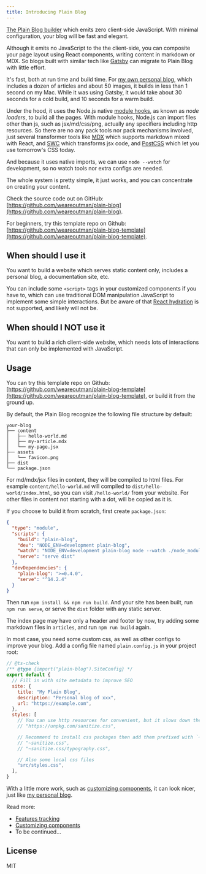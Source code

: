 ```yaml
---
title: Introducing Plain Blog
---
```


[The Plain Blog builder](https://plain-blog.js.org/) which emits zero client-side JavaScript. With minimal configuration, your blog will be fast and elegant.

Although it emits no JavaScript to the the client-side, you can composite your page layout using React components, writing content in markdown or MDX. So blogs built with similar tech like [Gatsby](https://www.gatsbyjs.com/) can migrate to Plain Blog with little effort.

It's fast, both at run time and build time. For [my own personal blog](https://www.wangshenwei.com/), which includes a dozen of articles and about 50 images, it builds in less than 1 second on my Mac. While it was using Gatsby, it would take about 30 seconds for a cold build, and 10 seconds for a warm build.

Under the hood, it uses the Node.js native [module hooks](https://nodejs.org/docs/latest-v22.x/api/module.html#customization-hooks), as known as *node loaders*, to build all the pages. With module hooks, Node.js can import files other than js, such as jsx/md/css/png, actually any specifiers including http resources. So there are no any pack tools nor pack mechanisms involved, just several transformer tools like [MDX](https://mdxjs.com/) which supports markdown mixed with React, and [SWC](https://swc.rs/) which transforms jsx code, and [PostCSS](https://postcss.org/) which let you use tomorrow's CSS today.

And because it uses native imports, we can use `node --watch` for development, so no watch tools nor extra configs are needed.

The whole system is pretty simple, it just works, and you can concentrate on creating your content.

Check the source code out on GitHub: [https://github.com/weareoutman/plain-blog](https://github.com/weareoutman/plain-blog).

For beginners, try this template repo on Github: [https://github.com/weareoutman/plain-blog-template](https://github.com/weareoutman/plain-blog-template).

## When should I use it

You want to build a website which serves static content only, includes a personal blog, a documentation site, etc.

You can include some `<script>` tags in your customized components if you have to, which can use traditional DOM manipulation JavaScript to implement some simple interactions. But be aware of that [React hydration](https://react.dev/reference/react-dom/client/hydrateRoot) is not supported, and likely will not be.

## When should I NOT use it

You want to build a rich client-side website, which needs lots of interactions that can only be implemented with JavaScript.

## Usage

You can try this template repo on Github: [https://github.com/weareoutman/plain-blog-template](https://github.com/weareoutman/plain-blog-template), or build it from the ground up.

By default, the Plain Blog recognize the following file structure by default:

```text
your-blog
├── content
│   ├── hello-world.md
│   ├── my-article.mdx
│   └── my-page.jsx
├── assets
│   └── favicon.png
├── dist
└── package.json
```

For md/mdx/jsx files in content, they will be compiled to html files. For example `content/hello-world.md` will compiled to `dist/hello-world/index.html`, so you can visit `/hello-world/` from your website. For other files in content not starting with a dot, will be copied as it is.

If you choose to build it from scratch, first create `package.json`:

```json
{
  "type": "module",
  "scripts": {
    "build": "plain-blog",
    "dev": "NODE_ENV=development plain-blog",
    "watch": "NODE_ENV=development plain-blog node --watch ./node_modules/.bin/plain-blog",
    "serve": "serve dist"
  },
  "devDependencies": {
    "plain-blog": ">=0.4.0",
    "serve": "^14.2.4"
  }
}
```

Then run `npm install && npm run build`. And your site has been built, run `npm run serve`, or serve the `dist` folder with any static server.

The index page may have only a header and footer by now, try adding some markdown files in `articles`, and run `npm run build` again.

In most case, you need some custom css, as well as other configs to improve your blog. Add a config file named `plain.config.js` in your project root:

```js
// @ts-check
/** @type {import("plain-blog").SiteConfig} */
export default {
  // Fill in with site metadata to improve SEO
  site: {
    title: "My Plain Blog",
    description: "Personal blog of xxx",
    url: "https://example.com",
  },
  styles: [
    // You can use http resources for convenient, but it slows down the build.
    // "https://unpkg.com/sanitize.css",

    // Recommend to install css packages then add them prefixed with `~`:
    // "~sanitize.css",
    // "~sanitize.css/typography.css",

    // Also some local css files
    "src/styles.css",
  ],
}
```

With a little more work, such as [customizing components](https://github.com/weareoutman/wangshenwei.com/blob/master/plain.config.js), it can look nicer, just like [my personal blog](https://www.wangshenwei.com/).

Read more:

- [Features tracking](01-features-tracking.md)
- [Customizing components](02-customizing-components.md)
- To be continued...

## License

MIT
